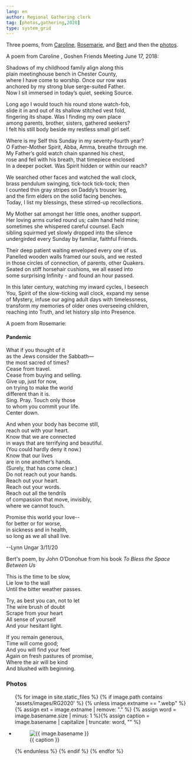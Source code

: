 ```yaml
---
lang: en
author: Regional Gathering clerk
tag: [photos,gathering,2020]
type: system_grid
---
```

Three poems, from [Caroline](#caroline), [Rosemarie](#rosemarie), and [Bert](#bert) and then the [photos](#photos).

A poem from Caroline<span class="stanchor"><a name="caroline"> </a></span>, Goshen Friends Meeting June 17, 2018: 

Shadows of my childhood family align along this  
plain meetinghouse bench in Chester County,  
where I have come to worship. Once our row was  
anchored by my strong blue serge-suited Father.  
Now I sit immersed in today’s quiet, seeking Source.  

Long ago I would touch his round stone watch-fob,  
slide it in and out of its shallow stitched vest fold,  
fingering its shape. Was I finding my own place  
among parents, brother, sisters, gathered seekers?  
I felt his still body beside my restless small girl self.    

Where is my Self this Sunday in my seventy-fourth year?  
O Father-Mother Spirit, Abba, Amma, breathe through me.  
My Father’s gold watch chain spanned his chest,  
rose and fell with his breath, that timepiece enclosed  
In a deeper pocket. Was Spirit hidden or within our reach?  

We searched other faces and watched the wall clock,  
brass pendulum swinging, tick-tock tick-tock; then  
I counted thin gray stripes on Daddy’s trouser leg,  
and the firm elders on the solid facing benches.  
Today, I list my blessings, these stirred-up recollections.  

My Mother sat amongst her little ones, another support.  
Her loving arms curled round us; calm hand held mine;  
sometimes she whispered careful counsel. Each  
sibling squirmed yet slowly dropped into the silence  
undergirded every Sunday by familiar, faithful Friends.  

Their deep patient waiting enveloped every one of us.  
Panelled wooden walls framed our souls, and we rested  
in those circles of connection, of parents, other Quakers.  
Seated on stiff horsehair cushions, we all eased into  
some surprising Infinity - and found an hour passed.  

In this later century, watching my inward cycles, I beseech  
You, Spirit of the slow-ticking wall clock, expand my sense  
of Mystery, infuse our aging adult days with timelessness,  
transform my memories of older ones overseeing children,  
reaching into Truth, and let history slip into Presence.  

A poem from Rosemarie<span class="stanchor"><a name="rosemarie"></a></span>:

#### Pandemic

What if you thought of it  
as the Jews consider the Sabbath—  
the most sacred of times?  
Cease from travel.  
Cease from buying and selling.  
Give up, just for now,  
on trying to make the world  
different than it is.  
Sing. Pray. Touch only those  
to whom you commit your life.  
Center down.  

And when your body has become still,  
reach out with your heart.   
Know that we are connected   
in ways that are terrifying and beautiful.   
(You could hardly deny it now.)   
Know that our lives   
are in one another’s hands.   
(Surely, that has come clear.)   
Do not reach out your hands.   
Reach out your heart.   
Reach out your words.   
Reach out all the tendrils   
of compassion that move, invisibly,   
where we cannot touch.   

Promise this world your love--   
for better or for worse,   
in sickness and in health,   
so long as we all shall live.   

--Lynn Ungar 3/11/20

Bert's poem<span class="stanchor"><a name="bert"></a></span>, by John O’Donohue from his book _To Bless the Space Between Us_

This is the time to be slow,  
Lie low to the wall  
Until the bitter weather passes.  

Try, as best you can, not to let  
The wire brush of doubt  
Scrape from your heart  
All sense of yourself  
And your hesitant light.  

If you remain generous,  
Time will come good;  
And you will find your feet  
Again on fresh pastures of promise,  
Where the air will be kind  
And blushed with beginning.  

### Photos<span class="stanchor"><a name="photos"> </a></span>
<div class="gallery"><ul class="gallery__list">
{% for image in site.static_files %}
    {% if image.path contains 'assets/images/RG2020' %}
{% unless image.extname == ".webp" %}{% assign ext = image.extname | remove: "." %}
{% assign word = image.basename.size | minus: 1 %}{% assign caption = image.basename | capitalize | truncate: word, "" %}
 <li>
   <figure>
     <picture>
       <source srcset="/assets/images/RG2020/{{ image.basename }}.webp" type="image/webp"> 
       <source srcset="{{ image.path }}" type="image/{{ ext }}">
       <img src="/assets/images/RG2020/{{ image.basename }}.webp" alt="{{ image.basename }}">
     </picture>
     <figcaption>{{ caption }}</figcaption>
   </figure>
</li>
  {% endunless %}
  {% endif %}
{% endfor %}
</ul></div>
